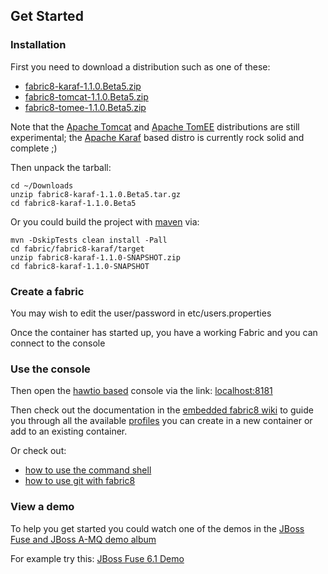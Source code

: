 ## Get Started

### Installation

First you need to download a distribution such as one of these:

<ul class="download-block">
  <li class="download-box">
    <a href="http://central.maven.org/maven2/io/fabric8/fabric8-karaf/1.1.0.Beta5/fabric8-karaf-1.1.0.Beta5.zip">fabric8-karaf-1.1.0.Beta5.zip</a>
  </li>
  <li class="download-box">
    <a href="http://central.maven.org/maven2/io/fabric8/runtime/fabric8-tomcat/1.1.0.Beta5/fabric8-tomcat-1.1.0.Beta5.zip">fabric8-tomcat-1.1.0.Beta5.zip</a>
  </li>
  <li class="download-box">
    <a href="http://central.maven.org/maven2/io/fabric8/runtime/fabric8-tomee/1.1.0.Beta5/fabric8-tomee-1.1.0.Beta5.zip">fabric8-tomee-1.1.0.Beta5.zip</a>
  </li>
</ul>

Note that the [Apache Tomcat](https://tomcat.apache.org/) and [Apache TomEE](http://tomee.apache.org/) distributions are still experimental; the [Apache Karaf](http://karaf.apache.org/) based distro is currently rock solid and complete ;)

Then unpack the tarball:

    cd ~/Downloads
    unzip fabric8-karaf-1.1.0.Beta5.tar.gz
    cd fabric8-karaf-1.1.0.Beta5

Or you could build the project with [maven](http://maven.apache.org/) via:

    mvn -DskipTests clean install -Pall
    cd fabric/fabric8-karaf/target
    unzip fabric8-karaf-1.1.0-SNAPSHOT.zip
    cd fabric8-karaf-1.1.0-SNAPSHOT

### Create a fabric

You may wish to edit the user/password in etc/users.properties

Once the container has started up, you have a working Fabric and you can connect to the console

### Use the console

Then open the [hawtio based](http://hawt.io/) console via the link: <a class="btn" href="http://localhost:8181/">localhost:8181</a>

Then check out the documentation in the [embedded fabric8 wiki](http://localhost:8181/hawtio/index.html#/wiki/branch/1.0/view/fabric/profiles) to guide you through all the available [profiles](#/site/book/doc/index.md?chapter=profiles_md) you can create in a new container or add to an existing container.

Or check out:

 * [how to use the command shell](#/site/book/doc/index.md?chapter=agent_md)
 * [how to use git with fabric8](#/site/book/doc/index.md?chapter=git_md)

### View a demo

To help you get started you could watch one of the demos in the  <a class="btn" href="https://vimeo.com/album/2635012">JBoss Fuse and JBoss A-MQ demo album</a>

For example try this: <a class="btn" href="https://vimeo.com/80625940">JBoss Fuse 6.1 Demo</a>
